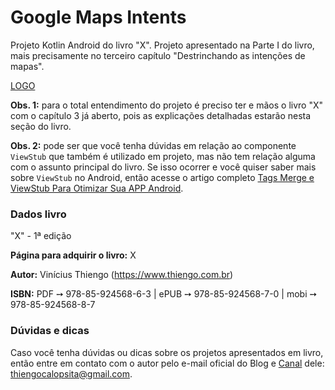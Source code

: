 # Google Maps Intents

Projeto Kotlin Android do livro "X". Projeto apresentado na Parte I do livro, mais precisamente no terceiro capítulo "Destrinchando as intenções de mapas".

[LOGO](https://www.thiengo.com.br/img/system/logo/logo-thiengo-calopsita-70x70.png)

**Obs. 1:** para o total entendimento do projeto é preciso ter e mãos o livro "X" com o capítulo 3 já aberto, pois as explicações detalhadas estarão nesta seção do livro.

**Obs. 2:** pode ser que você tenha dúvidas em relação ao componente `ViewStub` que também é utilizado em projeto, mas não tem relação alguma com o assunto principal do livro. Se isso ocorrer e você quiser saber mais sobre `ViewStub` no Android, então acesse o artigo completo [Tags Merge e ViewStub Para Otimizar Sua APP Android](https://www.thiengo.com.br/tags-merge-e-viewstub-para-otimizar-sua-app-android).

### Dados livro

"X" - 1ª edição

**Página para adquirir o livro:** X

**Autor:** Vinícius Thiengo (https://www.thiengo.com.br)

**ISBN:** PDF ➙ 978-85-924568-6-3 | ePUB ➙ 978-85-924568-7-0 | mobi ➙ 978-85-924568-8-7

### Dúvidas e dicas

Caso você tenha dúvidas ou dicas sobre os projetos apresentados em livro, então entre em contato com o autor pelo e-mail oficial do Blog e [Canal](https://www.youtube.com/user/thiengoCalopsita) dele: thiengocalopsita@gmail.com.
